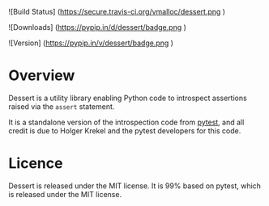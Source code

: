 
![Build Status] (https://secure.travis-ci.org/vmalloc/dessert.png )


![Downloads] (https://pypip.in/d/dessert/badge.png )

![Version] (https://pypip.in/v/dessert/badge.png )

Overview
========

Dessert is a utility library enabling Python code to introspect assertions raised via the `assert` statement.

It is a standalone version of the introspection code from [pytest](http://pytest.org ), and all credit is due to Holger Krekel and the pytest developers for this code.
														  

Licence
=======

Dessert is released under the MIT license. It is 99% based on pytest, which is released under the MIT license.

